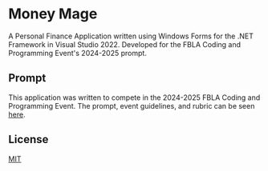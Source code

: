 # Money Mage

A Personal Finance Application written using Windows Forms for the .NET Framework in Visual Studio 2022. Developed for the FBLA Coding and Programming Event's 2024-2025 prompt.

## Prompt
This application was written to compete in the 2024-2025 FBLA Coding and Programming Event. The prompt, event guidelines, and rubric can be seen [here](https://web.archive.org/web/20250224170609/https://connect.fbla.org/headquarters/files/High%20School%20Competitive%20Events%20Resources/Individual%20Guidelines/Presentation%20Events/Coding-and-Programming.pdf#expand).

## License
[MIT](https://choosealicense.com/licenses/mit/)
